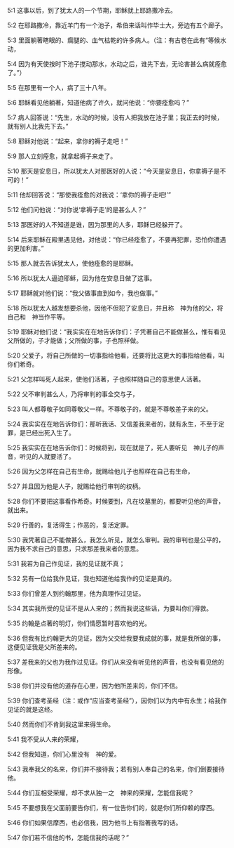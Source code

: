 <a id="1"></a>5:1  这事以后，到了犹太人的一个节期，耶稣就上耶路撒冷去。  

<a id="2"></a>5:2  在耶路撒冷，靠近羊门有一个池子，希伯来话叫作毕士大，旁边有五个廊子。  

<a id="3"></a>5:3  里面躺著瞎眼的、瘸腿的、血气枯乾的许多病人。（注：有古卷在此有“等候水动，  

<a id="4"></a>5:4  因为有天使按时下池子搅动那水，水动之后，谁先下去，无论害甚么病就痊愈了。”）  

<a id="5"></a>5:5  在那里有一个人，病了三十八年。  

<a id="6"></a>5:6  耶稣看见他躺著，知道他病了许久，就问他说：“你要痊愈吗？”  

<a id="7"></a>5:7  病人回答说：“先生，水动的时候，没有人把我放在池子里；我正去的时候，就有别人比我先下去。”  

<a id="8"></a>5:8  耶稣对他说：“起来，拿你的褥子走吧！”  

<a id="9"></a>5:9  那人立刻痊愈，就拿起褥子来走了。  

<a id="10"></a>5:10  那天是安息日，所以犹太人对那医好的人说：“今天是安息日，你拿褥子是不可的！”  

<a id="11"></a>5:11  他却回答说：“那使我痊愈的对我说：‘拿你的褥子走吧!’”  

<a id="12"></a>5:12  他们问他说：“对你说‘拿褥子走’的是甚么人？”  

<a id="13"></a>5:13  那医好的人不知道是谁，因为那里的人多，耶稣已经躲开了。  

<a id="14"></a>5:14  后来耶稣在殿里遇见他，对他说：“你已经痊愈了，不要再犯罪，恐怕你遭遇的更加利害。”  

<a id="15"></a>5:15  那人就去告诉犹太人，使他痊愈的是耶稣。  

<a id="16"></a>5:16  所以犹太人逼迫耶稣，因为他在安息日做了这事。  

<a id="17"></a>5:17  耶稣就对他们说：“我父做事直到如今，我也做事。”  

<a id="18"></a>5:18  所以犹太人越发想要杀他，因他不但犯了安息日，并且称　神为他的父，将自己和　神当作平等。  

<a id="19"></a>5:19  耶稣对他们说：“我实实在在地告诉你们：子凭著自己不能做甚么，惟有看见父所做的，子才能做；父所做的事，子也照样做。  

<a id="20"></a>5:20  父爱子，将自己所做的一切事指给他看，还要将比这更大的事指给他看，叫你们希奇。  

<a id="21"></a>5:21  父怎样叫死人起来，使他们活著，子也照样随自己的意思使人活著。  

<a id="22"></a>5:22  父不审判甚么人，乃将审判的事全交与子，  

<a id="23"></a>5:23  叫人都尊敬子如同尊敬父一样。不尊敬子的，就是不尊敬差子来的父。  

<a id="24"></a>5:24  我实实在在地告诉你们：那听我话、又信差我来者的，就有永生，不至于定罪，是已经出死入生了。  

<a id="25"></a>5:25  我实实在在地告诉你们：时候将到，现在就是了，死人要听见　神儿子的声音，听见的人就要活了。  

<a id="26"></a>5:26  因为父怎样在自己有生命，就赐给他儿子也照样在自己有生命，  

<a id="27"></a>5:27  并且因为他是人子，就赐给他行审判的权柄。  

<a id="28"></a>5:28  你们不要把这事看作希奇。时候要到，凡在坟墓里的，都要听见他的声音，就出来。  

<a id="29"></a>5:29  行善的，复活得生；作恶的，复活定罪。  

<a id="30"></a>5:30  我凭著自己不能做甚么，我怎么听见，就怎么审判。我的审判也是公平的，因为我不求自己的意思，只求那差我来者的意思。  

<a id="31"></a>5:31  我若为自己作见证，我的见证就不真；　  

<a id="32"></a>5:32  另有一位给我作见证，我也知道他给我作的见证是真的。  

<a id="33"></a>5:33  你们曾差人到约翰那里，他为真理作过见证。  

<a id="34"></a>5:34  其实我所受的见证不是从人来的；然而我说这些话，为要叫你们得救。  

<a id="35"></a>5:35  约翰是点著的明灯，你们情愿暂时喜欢他的光。  

<a id="36"></a>5:36  但我有比约翰更大的见证，因为父交给我要我成就的事，就是我所做的事，这便见证我是父所差来的。  

<a id="37"></a>5:37  差我来的父也为我作过见证。你们从来没有听见他的声音，也没有看见他的形像。  

<a id="38"></a>5:38  你们并没有他的道存在心里，因为他所差来的，你们不信。  

<a id="39"></a>5:39  你们查考圣经（注：或作“应当查考圣经”），因你们以为内中有永生；给我作见证的就是这经。  

<a id="40"></a>5:40  然而你们不肯到我这里来得生命。  

<a id="41"></a>5:41  我不受从人来的荣耀，  

<a id="42"></a>5:42  但我知道，你们心里没有　神的爱。  

<a id="43"></a>5:43  我奉我父的名来，你们并不接待我；若有别人奉自己的名来，你们倒要接待他。  

<a id="44"></a>5:44  你们互相受荣耀，却不求从独一之　神来的荣耀，怎能信我呢？  

<a id="45"></a>5:45  不要想我在父面前要告你们，有一位告你们的，就是你们所仰赖的摩西。  

<a id="46"></a>5:46  你们如果信摩西，也必信我，因为他书上有指著我写的话。  

<a id="47"></a>5:47  你们若不信他的书，怎能信我的话呢？”  
